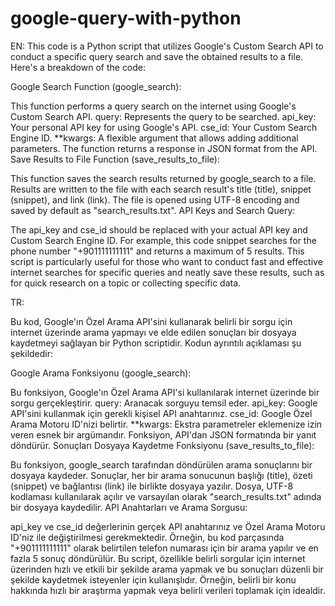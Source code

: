 # google-query-with-python

EN: This code is a Python script that utilizes Google's Custom Search API to conduct a specific query search and save the obtained results to a file. Here's a breakdown of the code:

Google Search Function (google_search):

This function performs a query search on the internet using Google's Custom Search API.
query: Represents the query to be searched.
api_key: Your personal API key for using Google's API.
cse_id: Your Custom Search Engine ID.
**kwargs: A flexible argument that allows adding additional parameters.
The function returns a response in JSON format from the API.
Save Results to File Function (save_results_to_file):

This function saves the search results returned by google_search to a file.
Results are written to the file with each search result's title (title), snippet (snippet), and link (link).
The file is opened using UTF-8 encoding and saved by default as "search_results.txt".
API Keys and Search Query:

The api_key and cse_id should be replaced with your actual API key and Custom Search Engine ID.
For example, this code snippet searches for the phone number "+901111111111" and returns a maximum of 5 results.
This script is particularly useful for those who want to conduct fast and effective internet searches for specific queries and neatly save these results, such as for quick research on a topic or collecting specific data.




TR: 

Bu kod, Google'ın Özel Arama API'sini kullanarak belirli bir sorgu için internet üzerinde arama yapmayı ve elde edilen sonuçları bir dosyaya kaydetmeyi sağlayan bir Python scriptidir. Kodun ayrıntılı açıklaması şu şekildedir:

Google Arama Fonksiyonu (google_search):

Bu fonksiyon, Google'ın Özel Arama API'si kullanılarak internet üzerinde bir sorgu gerçekleştirir.
query: Aranacak sorguyu temsil eder.
api_key: Google API'sini kullanmak için gerekli kişisel API anahtarınız.
cse_id: Google Özel Arama Motoru ID'nizi belirtir.
**kwargs: Ekstra parametreler eklemenize izin veren esnek bir argümandır.
Fonksiyon, API'dan JSON formatında bir yanıt döndürür.
Sonuçları Dosyaya Kaydetme Fonksiyonu (save_results_to_file):

Bu fonksiyon, google_search tarafından döndürülen arama sonuçlarını bir dosyaya kaydeder.
Sonuçlar, her bir arama sonucunun başlığı (title), özeti (snippet) ve bağlantısı (link) ile birlikte dosyaya yazılır.
Dosya, UTF-8 kodlaması kullanılarak açılır ve varsayılan olarak "search_results.txt" adında bir dosyaya kaydedilir.
API Anahtarları ve Arama Sorgusu:

api_key ve cse_id değerlerinin gerçek API anahtarınız ve Özel Arama Motoru ID'niz ile değiştirilmesi gerekmektedir.
Örneğin, bu kod parçasında "+901111111111" olarak belirtilen telefon numarası için bir arama yapılır ve en fazla 5 sonuç döndürülür.
Bu script, özellikle belirli sorgular için internet üzerinden hızlı ve etkili bir şekilde arama yapmak ve bu sonuçları düzenli bir şekilde kaydetmek isteyenler için kullanışlıdır. Örneğin, belirli bir konu hakkında hızlı bir araştırma yapmak veya belirli verileri toplamak için idealdir.
